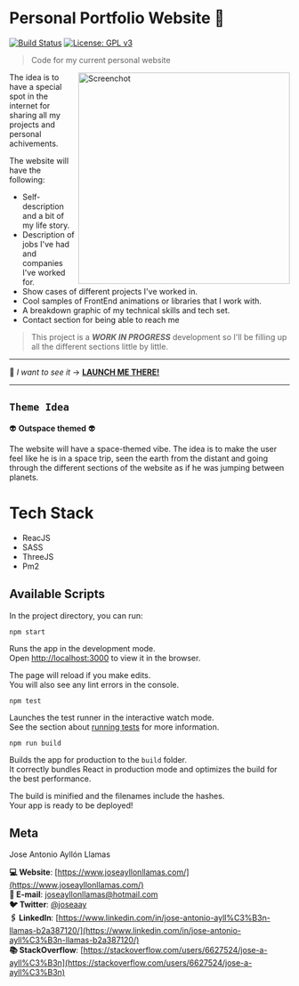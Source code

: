 # Personal Portfolio Website 🚀

[![Build Status][travis-image]][travis-url]
[![License: GPL v3][license-image]][license-url]

> Code for my current personal website

<img align="right" src="./src/static/images/screenshot.gif" alt="Screenchot" width="380" />
The idea is to have a special spot in the internet for sharing all my projects and personal achivements.

The website will have the following:

-   Self-description and a bit of my life story.
-   Description of jobs I've had and companies I've worked for.
-   Show cases of different projects I've worked in.
-   Cool samples of FrontEnd animations or libraries that I work with.
-   A breakdown graphic of my technical skills and tech set.
-   Contact section for being able to reach me

> This project is a **_WORK IN PROGRESS_** development so I'll be filling up all the different sections little by little.

---

👾 _I want to see it_ -> [**LAUNCH ME THERE!**](https://www.joseayllonllamas.com/)

---

## `Theme Idea`

👽 **Outspace themed** 👽

The website will have a space-themed vibe. The idea is to make the user feel like he is in a space trip, seen the earth from the distant and going through the different sections of the website as if he was jumping between planets.

# Tech Stack

-   ReacJS
-   SASS
-   ThreeJS
-   Pm2

## Available Scripts

In the project directory, you can run:

```
npm start
```

Runs the app in the development mode.<br>
Open [http://localhost:3000](http://localhost:3000) to view it in the browser.

The page will reload if you make edits.<br>
You will also see any lint errors in the console.

```
npm test
```

Launches the test runner in the interactive watch mode.<br>
See the section about [running tests](https://facebook.github.io/create-react-app/docs/running-tests) for more information.

```
npm run build
```

Builds the app for production to the `build` folder.<br>
It correctly bundles React in production mode and optimizes the build for the best performance.

The build is minified and the filenames include the hashes.<br>
Your app is ready to be deployed!

## Meta

Jose Antonio Ayllón Llamas

**💻 Website**: [https://www.joseayllonllamas.com/](https://www.joseayllonllamas.com/)
<br>
**📧 E-mail**: joseayllonllamas@hotmail.com
<br>
**🐦 Twitter**: [@joseaay](https://twitter.com/joseaay)
<br>
**🖇 LinkedIn**: [https://www.linkedin.com/in/jose-antonio-ayll%C3%B3n-llamas-b2a387120/](https://www.linkedin.com/in/jose-antonio-ayll%C3%B3n-llamas-b2a387120/)
<br>
**📚 StackOverflow**: [https://stackoverflow.com/users/6627524/jose-a-ayll%C3%B3n](https://stackoverflow.com/users/6627524/jose-a-ayll%C3%B3n)
<br>

<!-- Markdown link & img -->

[travis-image]: https://travis-ci.com/Joseaay/personal-portfolio-website.svg?branch=master
[travis-url]: https://travis-ci.com/Joseaay/personal-portfolio-website
[license-image]: https://img.shields.io/badge/License-MIT-yellow.svg
[license-url]: https://opensource.org/licenses/MIT
